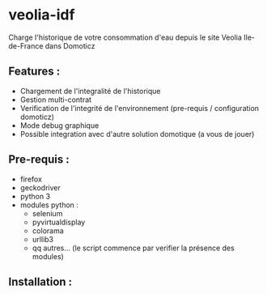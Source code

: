 # veolia-idf
Charge l'historique de votre consommation d'eau depuis le site Veolia Ile-de-France dans Domoticz

## Features :
* Chargement de l'integralité de l'historique
* Gestion multi-contrat
* Verification de l'integrité de l'environnement (pre-requis / configuration domoticz)
* Mode debug graphique
* Possible integration avec d'autre solution domotique (a vous de jouer)

## Pre-requis :
* firefox
* geckodriver
* python 3
* modules python :
  * selenium
  * pyvirtualdisplay
  * colorama
  * urllib3
  * qq autres... (le script commence par verifier la présence des modules)

## Installation :
